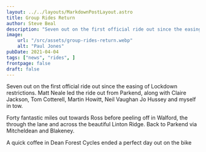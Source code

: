```yaml
---
layout: ../../layouts/MarkdownPostLayout.astro
title: Group Rides Return
author: Steve Beal
description: "Seven out on the first official ride out since the easing of Lockdown restrictions."
image:
    url: "/src/assets/group-rides-return.webp"
    alt: "Paul Jones"
pubDate: 2021-04-04
tags: ["news", "rides", ]
frontpage: false
draft: false
---
```


Seven out on the first official ride out since the easing of Lockdown restrictions.
Matt Neale led the ride out from Parkend, along with Claire Jackson, Tom Cotterell, Martin Howitt, Neil Vaughan Jo Hussey and myself in tow.

Forty fantastic miles out towards Ross before peeling off in Walford, the through the lane and across the beautiful Linton Ridge. Back to Parkend via Mitcheldean and Blakeney.

A quick coffee in Dean Forest Cycles ended a perfect day out on the bike